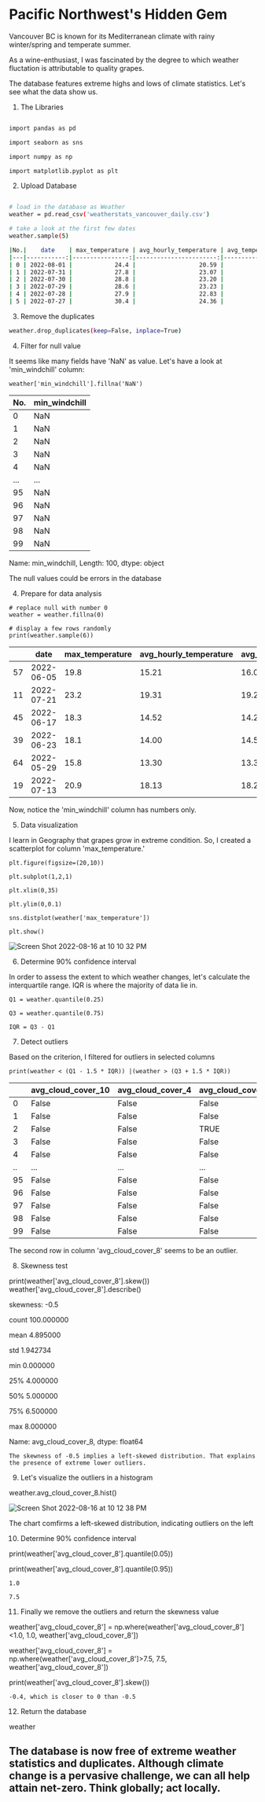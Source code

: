 # Pacific Northwest's Hidden Gem

Vancouver BC is known for its Mediterranean climate with rainy winter/spring and temperate summer.

As a wine-enthusiast, I was fascinated by the degree to which weather fluctation is attributable to quality grapes.

The database features extreme highs and lows of climate statistics. Let's see what the data show us.
1. The Libraries

```bash

import pandas as pd

import seaborn as sns

import numpy as np

import matplotlib.pyplot as plt

```

2. Upload Database

```bash

# load in the database as Weather
weather = pd.read_csv('weatherstats_vancouver_daily.csv')

# take a look at the first few dates
weather.sample(5)

|No.|    date    | max_temperature | avg_hourly_temperature | avg_temperature | min_temperature | max_humidex | min_windchill | max_relative_humidity | avg_hourly_relative_humidity | avg_relative_humidity | ... | avg_cloud_cover_4 | min_cloud_cover_4 | max_cloud_cover_8 | avg_hourly_cloud_cover_8 | avg_cloud_cover_8 | min_cloud_cover_8 | max_cloud_cover_10 | avg_hourly_cloud_cover_10 | avg_cloud_cover_10 | min_cloud_cover_10 |
|---|-----------:|----------------:|-----------------------:|----------------:|----------------:|------------:|--------------:|----------------------:|-----------------------------:|----------------------:|----:|------------------:|------------------:|------------------:|-------------------------:|------------------:|------------------:|-------------------:|--------------------------:|-------------------:|-------------------:|
| 0 | 2022-08-01 |            24.4 |                  20.59 |           20.60 |            16.8 |        31.0 |           NaN |                   100 |                         85.9 |                  85.0 | ... |               NaN |               NaN |                 8 |                      3.2 |               4.0 |                 0 |                NaN |                       NaN |                NaN |                NaN |
| 1 | 2022-07-31 |            27.8 |                  23.07 |           23.20 |            18.6 |        35.0 |           NaN |                   100 |                         85.6 |                  78.0 | ... |               NaN |               NaN |                 2 |                      0.5 |               1.0 |                 0 |                NaN |                       NaN |                NaN |                NaN |
| 2 | 2022-07-30 |            28.8 |                  23.20 |           23.45 |            18.1 |        36.0 |           NaN |                    99 |                         80.8 |                  76.5 | ... |               NaN |               NaN |                 0 |                      0.0 |               0.0 |                 0 |                NaN |                       NaN |                NaN |                NaN |
| 3 | 2022-07-29 |            28.6 |                  23.23 |           23.40 |            18.2 |        37.0 |           NaN |                    97 |                         82.0 |                  80.0 | ... |               NaN |               NaN |                 1 |                      0.1 |               0.5 |                 0 |                NaN |                       NaN |                NaN |                NaN |
| 4 | 2022-07-28 |            27.9 |                  22.83 |           22.90 |            17.9 |        34.0 |           NaN |                    96 |                         79.8 |                  78.5 | ... |               NaN |               NaN |                 2 |                      0.6 |               1.0 |                 0 |                NaN |                       NaN |                NaN |                NaN |
| 5 | 2022-07-27 |            30.4 |                  24.36 |           24.45 |            18.5 |        37.0 |           NaN |                    95 |                         71.9 |                  71.0 | ... |               NaN |               NaN |                 4 |                      1.6 |               2.0 |                 0 |                NaN |                       NaN |                NaN |                NaN |

```

3. Remove the duplicates
```bash
weather.drop_duplicates(keep=False, inplace=True)
```

4. Filter for null value

It seems like many fields have 'NaN' as value. Let's have a look at 'min_windchill' column:
```
weather['min_windchill'].fillna('NaN')
```
| No. | min_windchill |
|-----|---------------|
| 0   | NaN           |
| 1   | NaN           |
| 2   | NaN           |
| 3   | NaN           |
| 4   | NaN           |
| ... | ...           |
| 95  | NaN           |
| 96  | NaN           |
| 97  | NaN           |
| 98  | NaN           |
| 99  | NaN           |

Name: min_windchill, Length: 100, dtype: object

The null values could be errors in the database

4. Prepare for data analysis
```
# replace null with number 0
weather = weather.fillna(0)

# display a few rows randomly
print(weather.sample(6))
```

|    | date       | max_temperature | avg_hourly_temperature | avg_temperature | min_temperature | max_humidex | min_windchill | max_relative_humidity | 
|----|------------|-----------------|------------------------|-----------------|-----------------|-------------|---------------|-----------------------|
| 57 | 2022-06-05 | 19.8            | 15.21                  | 16.05           | 57              | 12.3        | 0.0           | 0.0                   | 
| 11 | 2022-07-21 | 23.2            | 19.31                  | 19.25           | 11              | 15.3        | 29.0          | 0.0                   | 
| 45 | 2022-06-17 | 18.3            | 14.52                  | 14.20           | 45              | 10.1        | 0.0           | 0.0                   | 
| 39 | 2022-06-23 | 18.1            | 14.00                  | 14.55           | 39              | 11.0        | 0.0           | 0.0                   | 
| 64 | 2022-05-29 | 15.8            | 13.30                  | 13.35           | 64              | 10.9        | 0.0           | 0.0                   | 
| 19 | 2022-07-13 | 20.9            | 18.13                  | 18.25           | 19              | 15.6        | 0.0           | 0.0                   | 

Now, notice the 'min_windchill' column has numbers only.


5. Data visualization

I learn in Geography that grapes grow in extreme condition. So, I created a scatterplot for column 'max_temperature.'

```
plt.figure(figsize=(20,10))

plt.subplot(1,2,1)

plt.xlim(0,35)

plt.ylim(0,0.1)

sns.distplot(weather['max_temperature'])

plt.show()
```

![Screen Shot 2022-08-16 at 10 10 32 PM](https://user-images.githubusercontent.com/108639250/185019277-4fddbf5f-ad59-45d6-ba58-22e98d0cf34a.png)


6. Determine 90% confidence interval

In order to assess the extent to which weather changes, let's calculate the interquartile range. IQR is where the majority of data lie in.
```
Q1 = weather.quantile(0.25)

Q3 = weather.quantile(0.75)

IQR = Q3 - Q1
```

7. Detect outliers

Based on the criterion, I filtered for outliers in selected columns

```
print(weather < (Q1 - 1.5 * IQR)) |(weather > (Q3 + 1.5 * IQR))
```
|    | avg_cloud_cover_10 | avg_cloud_cover_4 | avg_cloud_cover_8 | avg_dew_point | avg_health_index |
|----|--------------------|-------------------|-------------------|---------------|------------------|
| 0  | False              | False             | False             | False         | False            |
| 1  | False              | False             | False             | False         | False            |
| 2  | False              | False             | TRUE              | False         | False            |
| 3  | False              | False             | False             | False         | False            |
| 4  | False              | False             | False             | False         | False            |
| .. | ...                | ...               | ...               | ...           |                  |
| 95 | False              | False             | False             | False         | False            |
| 96 | False              | False             | False             | False         | False            |
| 97 | False              | False             | False             | False         | False            |
| 98 | False              | False             | False             | False         | False            |
| 99 | False              | False             | False             | False         | False            |

The second row in column 'avg_cloud_cover_8' seems to be an outlier.


8. Skewness test

print(weather['avg_cloud_cover_8'].skew())
weather['avg_cloud_cover_8'].describe()

skewness: -0.5

count    100.000000

mean       4.895000

std        1.942734

min        0.000000

25%        4.000000

50%        5.000000

75%        6.500000

max        8.000000

Name: avg_cloud_cover_8, dtype: float64
```
The skewness of -0.5 implies a left-skewed distribution. That explains the presence of extreme lower outliers.
```
9. Let's visualize the outliers in a histogram

weather.avg_cloud_cover_8.hist()

![Screen Shot 2022-08-16 at 10 12 38 PM](https://user-images.githubusercontent.com/108639250/185019552-6f8200db-83fd-4a99-8e33-650c4063dc6f.png)

The chart comfirms a left-skewed distribution, indicating outliers on the left


10. Determine 90% confidence interval

print(weather['avg_cloud_cover_8'].quantile(0.05))

print(weather['avg_cloud_cover_8'].quantile(0.95))
```
1.0

7.5
```
11. Finally we remove the outliers and return the skewness value

weather['avg_cloud_cover_8'] = np.where(weather['avg_cloud_cover_8']<1.0, 1.0, weather['avg_cloud_cover_8'])

weather['avg_cloud_cover_8'] = np.where(weather['avg_cloud_cover_8']>7.5, 7.5, weather['avg_cloud_cover_8'])

print(weather['avg_cloud_cover_8'].skew())
```
-0.4, which is closer to 0 than -0.5
```
12. Return the database

weather


## The database is now free of extreme weather statistics and duplicates. Although climate change is a pervasive challenge, we can all help attain net-zero. Think globally; act locally.
